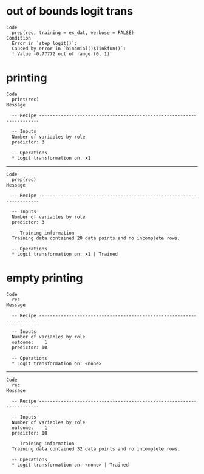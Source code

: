 # out of bounds logit trans

    Code
      prep(rec, training = ex_dat, verbose = FALSE)
    Condition
      Error in `step_logit()`:
      Caused by error in `binomial()$linkfun()`:
      ! Value -0.77772 out of range (0, 1)

# printing

    Code
      print(rec)
    Message
      
      -- Recipe ----------------------------------------------------------------------
      
      -- Inputs 
      Number of variables by role
      predictor: 3
      
      -- Operations 
      * Logit transformation on: x1

---

    Code
      prep(rec)
    Message
      
      -- Recipe ----------------------------------------------------------------------
      
      -- Inputs 
      Number of variables by role
      predictor: 3
      
      -- Training information 
      Training data contained 20 data points and no incomplete rows.
      
      -- Operations 
      * Logit transformation on: x1 | Trained

# empty printing

    Code
      rec
    Message
      
      -- Recipe ----------------------------------------------------------------------
      
      -- Inputs 
      Number of variables by role
      outcome:    1
      predictor: 10
      
      -- Operations 
      * Logit transformation on: <none>

---

    Code
      rec
    Message
      
      -- Recipe ----------------------------------------------------------------------
      
      -- Inputs 
      Number of variables by role
      outcome:    1
      predictor: 10
      
      -- Training information 
      Training data contained 32 data points and no incomplete rows.
      
      -- Operations 
      * Logit transformation on: <none> | Trained

